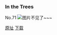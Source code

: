 ### In the Trees
No.71
![图片不见了~~~](https://imgs.xkcd.com/comics/in_the_trees.jpg)

[原址](https://xkcd.com//71) [下载](https://imgs.xkcd.com/comics/in_the_trees.jpg)

